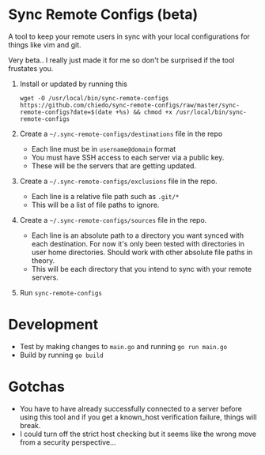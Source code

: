 # Sync Remote Configs (beta)

A tool to keep your remote users in sync with your local configurations for things like vim and git.

Very beta.. I really just made it for me so don't be surprised if the tool frustates you.

1. Install or updated by running this

    `wget -O /usr/local/bin/sync-remote-configs https://github.com/chiedo/sync-remote-configs/raw/master/sync-remote-configs?date=$(date +%s) && chmod +x /usr/local/bin/sync-remote-configs`
    
2. Create a `~/.sync-remote-configs/destinations` file in the repo
    - Each line must be in `username@domain` format
    - You must have SSH access to each server via a public key.
    - These will be the servers that are getting updated.
3. Create a `~/.sync-remote-configs/exclusions` file in the repo.
    - Each line is a relative file path such as `.git/*`
    - This will be a list of file paths to ignore.
4. Create a `~/.sync-remote-configs/sources` file in the repo.
    - Each line is an absolute path to a directory you want synced with each destination. For now it's only been tested with directories in user home directories. Should work with other absolute file paths in theory.
    - This will be each directory that you intend to sync with your remote servers.
5. Run `sync-remote-configs`


# Development

- Test by making changes to `main.go` and running `go run main.go`
- Build by running `go build`

# Gotchas

- You have to have already successfully connected to a server before using this tool and if you get a known_host verification failure, things will break.
- I could turn off the strict host checking but it seems like the wrong move from a security perspective...
